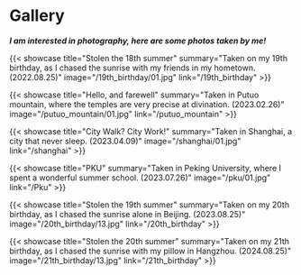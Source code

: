 # Gallery



***I am interested in photography, here are some photos taken by me!***

<!-- | Option | Description |
| ------ | ----------- |
| data   | path to data files to supply the data that will be passed into templates. |
| engine | engine to be used for processing templates. Handlebars is the default. |
| ext    | extension to be used for dest files. |
 -->

{{< showcase title="Stolen the 18th summer" summary="Taken on my 19th birthday, as I chased the sunrise with my friends in my hometown. (2022.08.25)" image="/19th_birthday/01.jpg" link="/19th_birthday" >}}

{{< showcase title="Hello, and farewell" summary="Taken in Putuo mountain, where the temples are very precise at divination. (2023.02.26)" image="/putuo_mountain/01.jpg" link="/putuo_mountain" >}}

{{< showcase title="City Walk? City Work!" summary="Taken in Shanghai, a city that never sleep. (2023.04.09)" image="/shanghai/01.jpg" link="/shanghai" >}}


{{< showcase title="PKU" summary="Taken in Peking University, where I spent a wonderful summer school. (2023.07.26)" image="/pku/01.jpg" link="/Pku" >}}

{{< showcase title="Stolen the 19th summer" summary="Taken on my 20th birthday, as I chased the sunrise alone in Beijing. (2023.08.25)" image="/20th_birthday/13.jpg" link="/20th_birthday" >}}

{{< showcase title="Stolen the 20th summer" summary="Taken on my 21th birthday, as I chased the sunrise with my pillow in Hangzhou. (2024.08.25)" image="/21th_birthday/13.jpg" link="/21th_birthday" >}}

